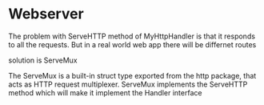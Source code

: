 # Webserver

The problem with ServeHTTP method of MyHttpHandler is that it responds to all the requests. But in a real world web app there will be differnet routes

solution is ServeMux

The ServeMux is a built-in struct type exported from the http package, that acts as HTTP request multiplexer.
ServeMux implements the ServeHTTP method which will make it implement the Handler interface
